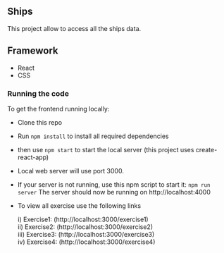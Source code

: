 ## Ships

This project allow to access all the ships data.

## Framework
- React
- CSS

### Running the code
To get the frontend running locally:

- Clone this repo

- Run `npm install` to install all required dependencies

- then use `npm start` to start the local server (this project uses create-react-app)

- Local web server will use port 3000.
- If your server is not running, use this npm script to start it:
`npm run server`
The server should now be running on http://localhost:4000

- To view all exercise use the following links
    
   i) Exercise1: (http://localhost:3000/exercise1)<br/>
  ii) Exercise2: (http://localhost:3000/exercise2)<br/>
 iii) Exercise3: (http://localhost:3000/exercise3)<br/>
 iv) Exercise4: (http://localhost:3000/exercise4)<br/>
  



